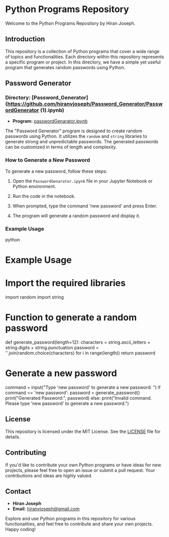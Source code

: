 # Python Programs Repository

Welcome to the Python Programs Repository by Hiran Joseph.

## Introduction
This repository is a collection of Python programs that cover a wide range of topics and functionalities. Each directory within this repository represents a specific program or project. In this directory, we have a simple yet useful program that generates random passwords using Python.

## Password Generator
### Directory: [Password_Generator](https://github.com/hiranvjoseph/Password_Generator/PasswordGenerator (1).ipynb)

- **Program:** [passwordGenarator.ipynb](https://github.com/hiranvjoseph/Python-Programs-Repository/Password_Generator/PasswordGenarator.ipynb)

The "Password Generator" program is designed to create random passwords using Python. It utilizes the `random` and `string` libraries to generate strong and unpredictable passwords. The generated passwords can be customized in terms of length and complexity.

### How to Generate a New Password

To generate a new password, follow these steps:

1. Open the `PasswordGenarator.ipynb` file in your Jupyter Notebook or Python environment.

2. Run the code in the notebook.

3. When prompted, type the command 'new password' and press Enter.

4. The program will generate a random password and display it.

### Example Usage
python
# Example Usage
# Import the required libraries
import random
import string

# Function to generate a random password
def generate_password(length=12):
    characters = string.ascii_letters + string.digits + string.punctuation
    password = ''.join(random.choice(characters) for i in range(length))
    return password

# Generate a new password
command = input("Type 'new password' to generate a new password: ")
if command == 'new password':
    password = generate_password()
    print("Generated Password:", password)
else:
    print("Invalid command. Please type 'new password' to generate a new password.")


## License
This repository is licensed under the MIT License. See the [LICENSE](LICENSE) file for details.

## Contributing
If you'd like to contribute your own Python programs or have ideas for new projects, please feel free to open an issue or submit a pull request. Your contributions and ideas are highly valued.

## Contact
- **Hiran Joseph**
- **Email**: [hiranvjoseph@gmail.com](mailto:hiranvjoseph@gmail.com)

Explore and use Python programs in this repository for various functionalities, and feel free to contribute and share your own projects. Happy coding!
